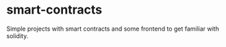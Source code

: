 # smart-contracts

Simple projects with smart contracts and some frontend to get familiar with solidity.
